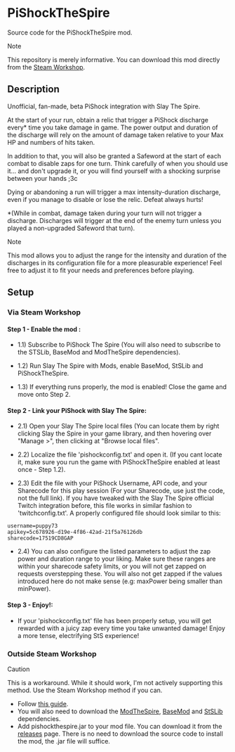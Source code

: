 # PiShockTheSpire

Source code for the PiShockTheSpire mod.

> [!Note]
> This repository is merely informative. You can download this mod directly from the [Steam Workshop](https://steamcommunity.com/sharedfiles/filedetails/?id=3322677738).


## Description

Unofficial, fan-made, beta PiShock integration with Slay The Spire.

At the start of your run, obtain a relic that trigger a PiShock discharge every* time you take damage in game.
The power output and duration of the discharge will rely on the amount of damage taken relative to your Max HP and numbers of hits taken.

In addition to that, you will also be granted a Safeword at the start of each combat to disable zaps for one turn. Think carefully of when you should use it... and don't upgrade it, or you will find yourself with a shocking surprise between your hands ;3c

Dying or abandoning a run will trigger a max intensity-duration discharge, even if you manage to disable or lose the relic. Defeat always hurts!

*(While in combat, damage taken during your turn will not trigger a discharge. Discharges will trigger at the end of the enemy turn unless you played a non-upgraded Safeword that turn).

> [!Note]
> This mod allows you to adjust the range for the intensity and duration of the discharges in its configuration file for a more pleasurable experience!
> Feel free to adjust it to fit your needs and preferences before playing.


## Setup
### Via Steam Workshop
#### Step 1 - Enable the mod :
- 1.1) Subscribe to PiShock The Spire (You will also need to subscribe to the STSLib, BaseMod and ModTheSpire dependencies).

- 1.2) Run Slay The Spire with Mods, enable BaseMod, StSLib and PiShockTheSpire.

- 1.3) If everything runs properly, the mod is enabled! Close the game and move onto Step 2.

#### Step 2 - Link your PiShock with Slay The Spire:
- 2.1) Open your Slay The Spire local files (You can locate them by right clicking Slay the Spire in your game library, and then hovering over "Manage >", then clicking at "Browse local files".

- 2.2) Localize the file 'pishockconfig.txt' and open it. (If you cant locate it, make sure you run the game with PiShockTheSpire enabled at least once - Step 1.2).

- 2.3) Edit the file with your PiShock Username, API code, and your Sharecode for this play session (For your Sharecode, use just the code, not the full link). If you have tweaked with the Slay The Spire official Twitch integration before, this file works in similar fashion to 'twitchconfig.txt'. A properly configured file should look similar to this:

```
username=puppy73
apikey=5c678926-d19e-4f86-42ad-21f5a76126db
sharecode=17519CD8GAP
```
- 2.4) You can also configure the listed parameters to adjust the zap power and duration range to your liking. Make sure these ranges are within your sharecode safety limits, or you will not get zapped on requests overstepping these. You will also not get zapped if the values introduced here do not make sense (e.g: maxPower being smaller than minPower).

#### Step 3 - Enjoy!:
- If your 'pishockconfig.txt' file has been properly setup, you will get rewarded with a juicy zap every time you take unwanted damage! Enjoy a more tense, electrifying StS experience!

### Outside Steam Workshop
> [!CAUTION]
> This is a workaround. While it should work, I'm not actively supporting this method. Use the Steam Workshop method if you can.
- Follow [this guide](https://github.com/kiooeht/ModTheSpire/wiki#playing-mods).
- You will also need to download the [ModTheSpire](https://steamcommunity.com/sharedfiles/filedetails/?id=1605060445), [BaseMod](https://steamcommunity.com/sharedfiles/filedetails/?id=1605833019) and [StSLib](https://steamcommunity.com/sharedfiles/filedetails/?id=1609158507) dependencies.
- Add pishockthespire.jar to your mod file. You can download it from the [releases](https://github.com/Yahlunna/PiShockTheSpire/releases) page. There is no need to download the source code to install the mod, the .jar file will suffice.